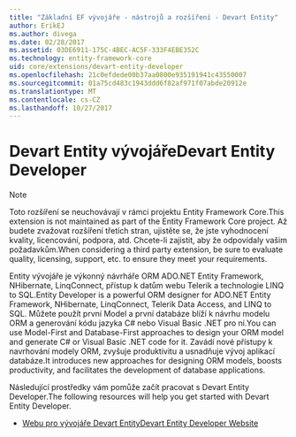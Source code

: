 ```yaml
---
title: "Základní EF vývojáře - nástrojů a rozšíření - Devart Entity"
author: ErikEJ
ms.author: divega
ms.date: 02/28/2017
ms.assetid: 03DE6911-175C-4BEC-AC5F-333F4EBE352C
ms.technology: entity-framework-core
uid: core/extensions/devart-entity-developer
ms.openlocfilehash: 21c0efdede00b37aa0800e935191941c43550007
ms.sourcegitcommit: 01a75cd483c1943ddd6f82af971f07abde20912e
ms.translationtype: MT
ms.contentlocale: cs-CZ
ms.lasthandoff: 10/27/2017
---
```

# <a name="devart-entity-developer"></a><span data-ttu-id="2a887-102">Devart Entity vývojáře</span><span class="sxs-lookup"><span data-stu-id="2a887-102">Devart Entity Developer</span></span>

> [!NOTE]  
> <span data-ttu-id="2a887-103">Toto rozšíření se neuchovávají v rámci projektu Entity Framework Core.</span><span class="sxs-lookup"><span data-stu-id="2a887-103">This extension is not maintained as part of the Entity Framework Core project.</span></span> <span data-ttu-id="2a887-104">Až budete zvažovat rozšíření třetích stran, ujistěte se, že jste vyhodnocení kvality, licencování, podpora, atd. Chcete-li zajistit, aby že odpovídaly vašim požadavkům.</span><span class="sxs-lookup"><span data-stu-id="2a887-104">When considering a third party extension, be sure to evaluate quality, licensing, support, etc. to ensure they meet your requirements.</span></span>

<span data-ttu-id="2a887-105">Entity vývojáře je výkonný návrháře ORM ADO.NET Entity Framework, NHibernate, LinqConnect, přístup k datům webu Telerik a technologie LINQ to SQL.</span><span class="sxs-lookup"><span data-stu-id="2a887-105">Entity Developer is a powerful ORM designer for ADO.NET Entity Framework, NHibernate, LinqConnect, Telerik Data Access, and LINQ to SQL.</span></span> <span data-ttu-id="2a887-106">Můžete použít první Model a první databáze blíží k návrhu modelu ORM a generování kódu jazyka C# nebo Visual Basic .NET pro ni.</span><span class="sxs-lookup"><span data-stu-id="2a887-106">You can use  Model-First and Database-First approaches to design your ORM model and generate C# or Visual Basic .NET code for it.</span></span> <span data-ttu-id="2a887-107">Zavádí nové přístupy k navrhování modely ORM, zvyšuje produktivitu a usnadňuje vývoj aplikací databáze.</span><span class="sxs-lookup"><span data-stu-id="2a887-107">It introduces new approaches for designing ORM models, boosts productivity, and facilitates the development of database applications.</span></span>

<span data-ttu-id="2a887-108">Následující prostředky vám pomůže začít pracovat s Devart Entity Developer.</span><span class="sxs-lookup"><span data-stu-id="2a887-108">The following resources will help you get started with Devart Entity Developer.</span></span>
* [<span data-ttu-id="2a887-109">Webu pro vývojáře Devart Entity</span><span class="sxs-lookup"><span data-stu-id="2a887-109">Devart Entity Developer Website</span></span>](https://www.devart.com/entitydeveloper/)
